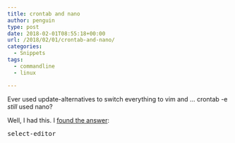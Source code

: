 ```yaml
---
title: crontab and nano
author: penguin
type: post
date: 2018-02-01T08:55:18+00:00
url: /2018/02/01/crontab-and-nano/
categories:
  - Snippets
tags:
  - commandline
  - linux

---
```

Ever used <span class="lang:default decode:true  crayon-inline">update-alternatives</span> to switch everything to vim and ... <span class="lang:default decode:true  crayon-inline">crontab -e</span> _still_ used nano?

Well, I had this. I [found the answer][1]:

<pre class="lang:default decode:true " title="select ... your editor ;)">select-editor</pre>

&nbsp;

 [1]: https://askubuntu.com/a/264720